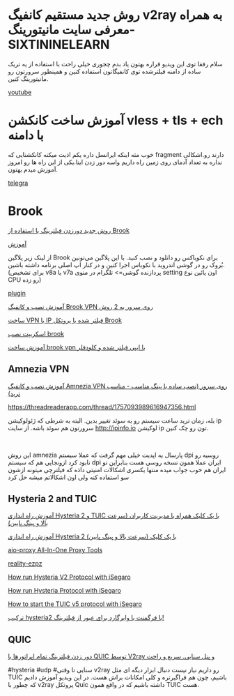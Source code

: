 #  روش جدید مستقیم کانفیگ v2ray به همراه معرفی سایت مانیتورینگ-SIXTININELEARN 

سلام رفقا توی این ویدیو قراره بهتون یاد بدم چجوری خیلی راحت با استفاده از یه تریک ساده از دامنه فیلترشده توی کانفیگاتون استفاده کنین و همینطور سرورتون رو مانیتورینگ کنین.

[youtube](https://www.youtube.com/watch?v=HX6zXet6HD4)

# آموزش ساخت کانکشن  vless + tls + ech با دامنه‌

خوب مثه اینکه ایرانسل داره یکم اذیت میکنه کانکشنایی که fragment دارند رو.اشکالی نداره به تعداد آدمای روی زمین راه داریم واسه دور زدن اینا.یکی از این راه ها رو امروز آموزش میدم بهتون.

[telegra](https://telegra.ph/%D8%A2%D9%85%D9%88%D8%B2%D8%B4-%D8%B3%D8%A7%D8%AE%D8%AA-%DA%A9%D8%A7%D9%86%DA%A9%D8%B4%D9%86-vless--tls--ech-%D8%A8%D8%A7-%D8%AF%D8%A7%D9%85%D9%86%D9%87%E2%80%8C-03-30)

# Brook

[ روش جدید دورزدن فیلترینگ با استفاده از Brook ](https://youtu.be/0YR4ZpnoYUY?si=Xs1BPq98XuNxtiUt)

[آموزش](https://twitter.com/kevinzakarian/status/1753403463608730017)

از لینک زیر پلاگین Brook برای نکوباکس رو دانلود و نصب کنید. با این پلاگین می‌تونین بُروک رو در گوشی اندروید با نکوباس اجرا کنین و در کنار اپ اصلی برنامه داشته باشین. (برای تشخیص v8a یا v7a پردازنده گوشی=> تلگرام در منوی setting اون پائین نوع CPU رو زده)

[plugin](https://github.com/MatsuriDayo/plugins/releases/tag/Brook-v20220707-1)

[ آموزش نصب و کانفیگ Brook VPN روی سرور به 2 روش ](https://www.youtube.com/watch?v=2IiJM6jyAUs)


[ساخت VPN با IP فیلتر شده با پروتکل Brook](https://ivpn.pro/how-to/brook-vpn-with-filtered-ip-and-cloudflare/)

[اسکریپت نصب brook](https://github.com/Ptechgithub/Brook)


[ آموزش ساخت brook vpn با ایپی فیلتر شده و کلودفلر ](https://www.youtube.com/watch?v=1AVXSNQdJtg)

## Amnezia VPN

[ آموزش نصب و کانفیگ Amnezia VPN روی سرور (نصب ساده با پینگ مناسب - مناسب ترید) ](https://www.youtube.com/watch?v=JIgMNK_oQYk)


https://threadreaderapp.com/thread/1757093989616947356.html


بله، زمان ترید ساعت سیستم رو به سوئد تغییر بدین.
البته به شرطی که ژئولوکیشن ip سرورتون هم سوئد باشه.
از سایت http://ipinfo.io لوکیشن ip تون رو چک کنین.

</br>

این روش amnezia پارسال یه اپدیت خیلی مهم گرفت که عملا سیستم dpi روسیه رو  نابود کرد ازونجایی هم که سیستم dpi ایران عملا همون نسخه روسی هست بنابراین تو ایران هم خوب جواب میده منتها یکسری اشکالات امنیتی داذه که فیلترچی میتونه ازشون سو استفاده کنه ولی اون اشکالاتم میشه حل کرد

## Hysteria 2  and TUIC

[ آموزش راه اندازی Hysteria 2 و TUIC با یک کلیک همراه با مدیریت کاربران (سرعت بالا و پینگ پایین) ](https://www.youtube.com/watch?v=T_p9VqngfY8&t=69s)

[ آموزش راه اندازی Hysteria 2 با یک کلیک (سرعت بالا و پینگ پایین) ](https://www.youtube.com/watch?v=Tj-zM0yT62A&t=5s)


[aio-proxy All-In-One Proxy Tools](https://github.com/hrostami/aio-proxy)

[reality-ezpz](https://github.com/aleskxyz/reality-ezpz)

[How run Hysteria V2 Protocol with iSegaro](https://telegra.ph/How-run-Hysteria-V2-Protocol-with-iSegaro-09-02)

[How run Hysteria Protocol with iSegaro](https://telegra.ph/How-run-Hysteria-Protocol-with-iSegaro-04-07)

[How to start the TUIC v5 protocol with iSegaro](https://telegra.ph/How-to-start-the-TUIC-v5-protocol-with-iSegaro-08-26)


[ترکیب hysteria2 با فرگمنت یا وایرگارد برای عبور از فیلترینگ!](https://telegra.ph/%D8%AA%D8%B1%DA%A9%DB%8C%D8%A8-hysteria2-%D8%A8%D8%A7-fragment-%D9%88-%D9%88%D8%A7%DB%8C%D8%B1%DA%AF%D8%A7%D8%B1%D8%AF-%D8%A8%D8%B1%D8%A7%DB%8C-%D8%B9%D8%A8%D9%88%D8%B1-%D8%A7%D8%B2-%D9%81%DB%8C%D9%84%D8%AA%D8%B1%DB%8C%D9%86%DA%AF-03-13)


## QUIC
[ دور زدن فیلترینگ تمام اپراتورها با QUIC توسط V2ray و پنل سنایی. سریع و راحت ](https://www.youtube.com/watch?v=K4aFv2OWFbI)

#hysteria #udp #سنایی
تا وقتی v2ray رو داریم نیاز نیست دنبال ابزار دیگه ای مثل TUIC باشیم، چون هم فراگیرتره و کلی امکانات براش هست. در این ویدیو آموزش دادیم که چطور با v2ray پروتکل Quic داشته باشیم که در واقع همون TUIC هست.
